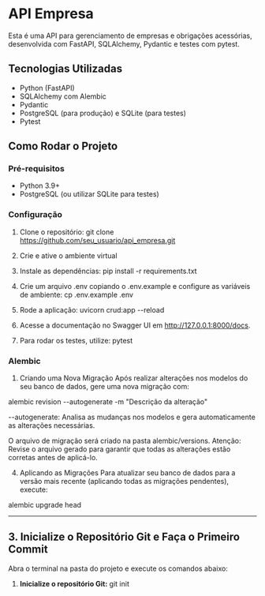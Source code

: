 # API Empresa

Esta é uma API para gerenciamento de empresas e obrigações acessórias, desenvolvida com FastAPI, SQLAlchemy, Pydantic e testes com pytest.

## Tecnologias Utilizadas
- Python (FastAPI)
- SQLAlchemy com Alembic
- Pydantic
- PostgreSQL (para produção) e SQLite (para testes)
- Pytest

## Como Rodar o Projeto

### Pré-requisitos
- Python 3.9+
- PostgreSQL (ou utilizar SQLite para testes)

### Configuração
1. Clone o repositório:
   git clone https://github.com/seu_usuario/api_empresa.git

2. Crie e ative o ambiente virtual

3. Instale as dependências:
pip install -r requirements.txt

4. Crie um arquivo .env copiando o .env.example e configure as variáveis de ambiente:
cp .env.example .env

5. Rode a aplicação:
uvicorn crud:app --reload

6. Acesse a documentação no Swagger UI em http://127.0.0.1:8000/docs.


7. Para rodar os testes, utilize:
pytest

### Alembic

1. Criando uma Nova Migração
Após realizar alterações nos modelos do seu banco de dados, gere uma nova migração com:

alembic revision --autogenerate -m "Descrição da alteração"

--autogenerate: Analisa as mudanças nos modelos e gera automaticamente as alterações necessárias.

O arquivo de migração será criado na pasta alembic/versions.
Atenção: Revise o arquivo gerado para garantir que todas as alterações estão corretas antes de aplicá-lo.


4. Aplicando as Migrações
Para atualizar seu banco de dados para a versão mais recente (aplicando todas as migrações pendentes), execute:

alembic upgrade head



---

## **3. Inicialize o Repositório Git e Faça o Primeiro Commit**

Abra o terminal na pasta do projeto e execute os comandos abaixo:

1. **Inicialize o repositório Git:**
   git init